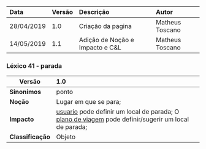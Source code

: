 |Data|Versão|Descrição|Autor|
|:---|:---|:---|:---|
|28/04/2019|1.0|Criação da pagina|Matheus Toscano|
|14/05/2019|1.1|Adição de Noção e Impacto e C&L|Matheus Toscano|

### Léxico 41 - parada

|Versão|1.0
|-|:-|
|**Sinonimos**|ponto
|**Noção**|Lugar em que se para;|
|**Impacto**|[usuario](#usuario) pode definir um local de parada; O [plano de viagem](#plano-de-viagem) pode definir/sugerir um local de parada; |
|**Classificação**| Objeto
